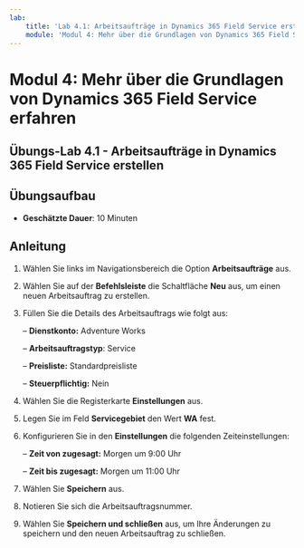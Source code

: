 ```yaml
---
lab:
    title: 'Lab 4.1: Arbeitsaufträge in Dynamics 365 Field Service erstellen'
    module: 'Modul 4: Mehr über die Grundlagen von Dynamics 365 Field Service erfahren'
---
```


Modul 4: Mehr über die Grundlagen von Dynamics 365 Field Service erfahren
========================

## Übungs-Lab 4.1 - Arbeitsaufträge in Dynamics 365 Field Service erstellen

## Übungsaufbau

  - **Geschätzte Dauer**: 10 Minuten

## Anleitung

1. Wählen Sie links im Navigationsbereich die Option **Arbeitsaufträge** aus.

2. Wählen Sie auf der **Befehlsleiste** die Schaltfläche **Neu** aus, um einen neuen Arbeitsauftrag zu erstellen.

3. Füllen Sie die Details des Arbeitsauftrags wie folgt aus:

	– **Dienstkonto:** Adventure Works

	– **Arbeitsauftragstyp**: Service

	– **Preisliste:** Standardpreisliste

	– **Steuerpflichtig:** Nein

4. Wählen Sie die Registerkarte **Einstellungen** aus.

5. Legen Sie im Feld **Servicegebiet** den Wert **WA** fest.

6. Konfigurieren Sie in den **Einstellungen** die folgenden Zeiteinstellungen:

	– **Zeit von zugesagt:** Morgen um 9:00 Uhr

	– **Zeit bis zugesagt:** Morgen um 11:00 Uhr

7. Wählen Sie **Speichern** aus.

8. Notieren Sie sich die Arbeitsauftragsnummer. 

9. Wählen Sie **Speichern und schließen** aus, um Ihre Änderungen zu speichern und den neuen Arbeitsauftrag zu schließen.
